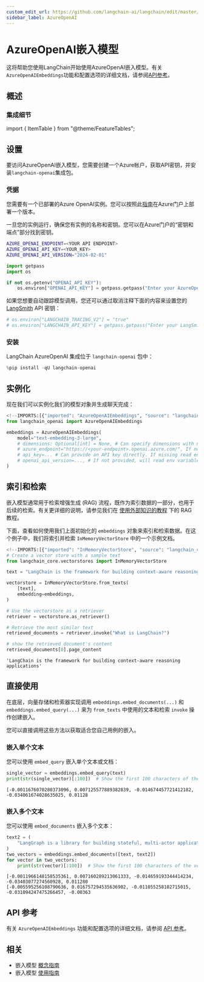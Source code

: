 ```yaml
---
custom_edit_url: https://github.com/langchain-ai/langchain/edit/master/docs/docs/integrations/text_embedding/azureopenai.ipynb
sidebar_label: AzureOpenAI
---
```

# AzureOpenAI嵌入模型

这将帮助您使用LangChain开始使用AzureOpenAI嵌入模型。有关`AzureOpenAIEmbeddings`功能和配置选项的详细文档，请参阅[API参考](https://python.langchain.com/api_reference/openai/embeddings/langchain_openai.embeddings.azure.AzureOpenAIEmbeddings.html)。

## 概述
### 集成细节

import { ItemTable } from "@theme/FeatureTables";

<ItemTable category="text_embedding" item="AzureOpenAI" />

## 设置

要访问AzureOpenAI嵌入模型，您需要创建一个Azure帐户，获取API密钥，并安装`langchain-openai`集成包。

### 凭据

您需要有一个已部署的Azure OpenAI实例。您可以按照此[指南](https://learn.microsoft.com/en-us/azure/ai-services/openai/how-to/create-resource?pivots=web-portal)在Azure门户上部署一个版本。

一旦您的实例运行，确保您有实例的名称和密钥。您可以在Azure门户的“密钥和端点”部分找到密钥。

```bash
AZURE_OPENAI_ENDPOINT=<YOUR API ENDPOINT>
AZURE_OPENAI_API_KEY=<YOUR_KEY>
AZURE_OPENAI_API_VERSION="2024-02-01"
```


```python
import getpass
import os

if not os.getenv("OPENAI_API_KEY"):
    os.environ["OPENAI_API_KEY"] = getpass.getpass("Enter your AzureOpenAI API key: ")
```

如果您想要自动跟踪模型调用，您还可以通过取消注释下面的内容来设置您的 [LangSmith](https://docs.smith.langchain.com/) API 密钥：


```python
# os.environ["LANGCHAIN_TRACING_V2"] = "true"
# os.environ["LANGCHAIN_API_KEY"] = getpass.getpass("Enter your LangSmith API key: ")
```

### 安装

LangChain AzureOpenAI 集成位于 `langchain-openai` 包中：


```python
%pip install -qU langchain-openai
```

## 实例化

现在我们可以实例化我们的模型对象并生成聊天完成：


```python
<!--IMPORTS:[{"imported": "AzureOpenAIEmbeddings", "source": "langchain_openai", "docs": "https://python.langchain.com/api_reference/openai/embeddings/langchain_openai.embeddings.azure.AzureOpenAIEmbeddings.html", "title": "AzureOpenAIEmbeddings"}]-->
from langchain_openai import AzureOpenAIEmbeddings

embeddings = AzureOpenAIEmbeddings(
    model="text-embedding-3-large",
    # dimensions: Optional[int] = None, # Can specify dimensions with new text-embedding-3 models
    # azure_endpoint="https://<your-endpoint>.openai.azure.com/", If not provided, will read env variable AZURE_OPENAI_ENDPOINT
    # api_key=... # Can provide an API key directly. If missing read env variable AZURE_OPENAI_API_KEY
    # openai_api_version=..., # If not provided, will read env variable AZURE_OPENAI_API_VERSION
)
```

## 索引和检索

嵌入模型通常用于检索增强生成 (RAG) 流程，既作为索引数据的一部分，也用于后续的检索。有关更详细的说明，请参见我们在 [使用外部知识的教程](/docs/tutorials/#working-with-external-knowledge) 下的 RAG 教程。

下面，查看如何使用我们上面初始化的 `embeddings` 对象来索引和检索数据。在这个例子中，我们将索引并检索 `InMemoryVectorStore` 中的一个示例文档。


```python
<!--IMPORTS:[{"imported": "InMemoryVectorStore", "source": "langchain_core.vectorstores", "docs": "https://python.langchain.com/api_reference/core/vectorstores/langchain_core.vectorstores.in_memory.InMemoryVectorStore.html", "title": "AzureOpenAIEmbeddings"}]-->
# Create a vector store with a sample text
from langchain_core.vectorstores import InMemoryVectorStore

text = "LangChain is the framework for building context-aware reasoning applications"

vectorstore = InMemoryVectorStore.from_texts(
    [text],
    embedding=embeddings,
)

# Use the vectorstore as a retriever
retriever = vectorstore.as_retriever()

# Retrieve the most similar text
retrieved_documents = retriever.invoke("What is LangChain?")

# show the retrieved document's content
retrieved_documents[0].page_content
```



```output
'LangChain is the framework for building context-aware reasoning applications'
```


## 直接使用

在底层，向量存储和检索器实现调用 `embeddings.embed_documents(...)` 和 `embeddings.embed_query(...)` 来为 `from_texts` 中使用的文本和检索 `invoke` 操作创建嵌入。

您可以直接调用这些方法以获取适合您自己用例的嵌入。

### 嵌入单个文本

您可以使用 `embed_query` 嵌入单个文本或文档：


```python
single_vector = embeddings.embed_query(text)
print(str(single_vector)[:100])  # Show the first 100 characters of the vector
```
```output
[-0.0011676070280373096, 0.007125577889382839, -0.014674457721412182, -0.034061674028635025, 0.01128
```
### 嵌入多个文本

您可以使用 `embed_documents` 嵌入多个文本：


```python
text2 = (
    "LangGraph is a library for building stateful, multi-actor applications with LLMs"
)
two_vectors = embeddings.embed_documents([text, text2])
for vector in two_vectors:
    print(str(vector)[:100])  # Show the first 100 characters of the vector
```
```output
[-0.0011966148158535361, 0.007160289213061333, -0.014659193344414234, -0.03403077274560928, 0.011280
[-0.005595256108790636, 0.016757294535636902, -0.011055258102715015, -0.031094247475266457, -0.00363
```
## API 参考

有关 `AzureOpenAIEmbeddings` 功能和配置选项的详细文档，请参阅 [API 参考](https://python.langchain.com/api_reference/openai/embeddings/langchain_openai.embeddings.azure.AzureOpenAIEmbeddings.html)。



## 相关

- 嵌入模型 [概念指南](/docs/concepts/#embedding-models)
- 嵌入模型 [使用指南](/docs/how_to/#embedding-models)
